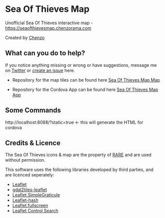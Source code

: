 Sea Of Thieves Map
====================  
Unofficial Sea Of Thieves interactive map - https://seaofthievesmap.chenzorama.com

Created by [Chenzo](https://twitter.com/1Chenzo)


What can you do to help?
--------------------------------------
If you notice anything missing or wrong or have suggestions, message me on [Twitter](https://twitter.com/1Chenzo) or [create an issue](https://github.com/Chenzo/sea-of-thieves-map/issues) here.



- Repository for the map tiles can be found here [Sea Of Thieves Map Map](https://github.com/Chenzo/sea-of-thieves-map-map) 

- Repository for the Cordova App can be found here [Sea Of Thieves Map App](https://github.com/Chenzo/sea-of-thieves-map-app)


Some Commands
--------------------------------------
http://localhost:8088/?static=true <- this will generate the HTML for cordova




Credits & Licence
--------------------------------------
The Sea Of Thieves icons &amp; map are the property of [RARE](https://www.seaofthieves.com/) and are used without permission.

This software uses the following libraries developed by third parties, and are licenced seperately:
* [Leaflet](http://leafletjs.com)
* [gdal2tiles-leaflet](https://github.com/commenthol/gdal2tiles-leaflet)
* [Leaflet.SimpleGraticule](https://github.com/ablakey/Leaflet.SimpleGraticule)
* [Leaflet-hash](http://git.io/mwK1oA)
* [Leaflet.fullscreen](http://git.io/vJw5v)
* [Leaflet Control Search](http://git.io/vkCPC)
